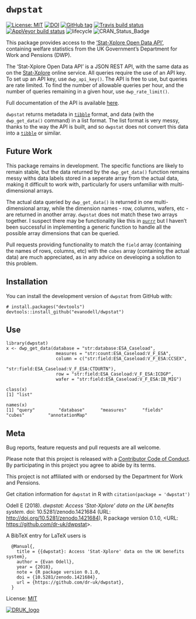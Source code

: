 
<!-- README.md is generated from README.Rmd. Please edit that file -->

# `dwpstat`

[![License:
MIT](https://img.shields.io/badge/License-MIT-blue.svg)](LICENSE.md)
[![DOI](https://zenodo.org/badge/DOI/10.5281/zenodo.1421684.svg)](https://doi.org/10.5281/zenodo.1421684)
[![GitHub
tag](https://img.shields.io/github/tag/dr-uk/dwpstat.svg)](https://github.com/dr-uk/dwpstat)
[![Travis build
status](https://travis-ci.org/dr-uk/dwpstat.svg?branch=master)](https://travis-ci.org/dr-uk/dwpstat)
[![AppVeyor build
status](https://ci.appveyor.com/api/projects/status/github/dr-uk/dwpstat?branch=master&svg=true)](https://ci.appveyor.com/project/dr-uk/dwpstat)
![lifecycle](https://img.shields.io/badge/lifecycle-experimental-red.svg)
![CRAN\_Status\_Badge](http://www.r-pkg.org/badges/version/dwpstat)

This package provides access to the [‘Stat-Xplore Open Data
API’](https://stat-xplore.dwp.gov.uk/webapi/online-help/Open-Data-API.html),
containing welfare statistics from the UK Government’s Department for
Work and Pensions (DWP).

The ‘Stat-Xplore Open Data API’ is a JSON REST API, with the same data
as on the [Stat-Xplore](https://stat-xplore.dwp.gov.uk/) online service.
All queries require the use of an API key. To set up an API key, use
`dwp_api_key()`. The API is free to use, but queries are rate limited.
To find the number of allowable queries per hour, and the number of
queries remaining in a given hour, use `dwp_rate_limit()`.

Full documentation of the API is available
[here](https://stat-xplore.dwp.gov.uk/webapi/online-help/Open-Data-API.html).

`dwpstat` returns metadata in
[`tibble`](https://cran.r-project.org/package=tibble) format, and data
(with the `dwp_get_data()` command) in a list format. The list format is
very messy, thanks to the way the API is built, and so `dwpstat` does
not convert this data into a
[`tibble`](https://cran.r-project.org/package=tibble) or similar.

## Future Work

This package remains in development. The specific functions are likely
to remain stable, but the data returned by the `dwp_get_data()` function
remains messy withs data labels stored in a seperate array from the
actual data, making it difficult to work with, particularly for users
unfamiliar with multi-dimensional arrays.

The actual data queried by `dwp_get_data()` is returned in one
multi-dimensional array, while the dimension names - row, columns,
wafers, etc - are returned in another array. `dwpstat` does not match
these two arrays together. I suspect there may be functionality like
this in [`purrr`](https://cran.r-project.org/package=purrr) but I
haven’t been successful in implementing a generic function to handle
all the possible array dimensions that can be queried.

Pull requests providing functionality to match the `field` array
(containing the names of rows, columns, etc) with the `cubes` array
(containing the actual data) are much appreciated, as in any advice on
developing a solution to this problem.

## Installation

You can install the development version of `dwpstat` from GitHub with:

    # install.packages("devtools")
    devtools::install_github("evanodell/dwpstat")

## Use

    library(dwpstat)
    x <- dwp_get_data(database = "str:database:ESA_Caseload",
                       measures = "str:count:ESA_Caseload:V_F_ESA",
                       column = c("str:field:ESA_Caseload:V_F_ESA:CCSEX",
                                  "str:field:ESA_Caseload:V_F_ESA:CTDURTN"),
                       row = "str:field:ESA_Caseload:V_F_ESA:ICDGP",
                       wafer = "str:field:ESA_Caseload:V_F_ESA:IB_MIG")
    
    class(x)
    [1] "list"
    
    names(x)
    [1] "query"         "database"      "measures"      "fields"        "cubes"         "annotationMap"

## Meta

Bug reports, feature requests and pull requests are all welcome.

Please note that this project is released with a [Contributor Code of
Conduct](CODE_OF_CONDUCT.md). By participating in this project you agree
to abide by its terms.

This project is not affiliated with or endorsed by the Department for
Work and Pensions.

Get citation information for `dwpstat` in R with `citation(package =
'dwpstat')`

Odell E (2018). *dwpstat: Access ‘Stat-Xplore’ data on the UK benefits
system*. doi: 10.5281/zenodo.1421684 (URL:
<http://doi.org/10.5281/zenodo.1421684>), R package version 0.1.0,
\<URL: <https://github.com/dr-uk/dwpstat>\>.

A BibTeX entry for LaTeX users is

``` 
  @Manual{,
    title = {{dwpstat}: Access 'Stat-Xplore' data on the UK benefits system},
    author = {Evan Odell},
    year = {2018},
    note = {R package version 0.1.0,
    doi = {10.5281/zenodo.1421684},
    url = {https://github.com/dr-uk/dwpstat},
  }
```

License:
[MIT](LICENSE.md)

[![DRUK\_logo](https://www.disabilityrightsuk.org/sites/default/files/logo.png)](https://www.disabilityrightsuk.org)
